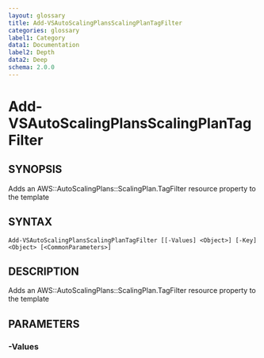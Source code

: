 ```yaml
---
layout: glossary
title: Add-VSAutoScalingPlansScalingPlanTagFilter
categories: glossary
label1: Category
data1: Documentation
label2: Depth
data2: Deep
schema: 2.0.0
---
```


# Add-VSAutoScalingPlansScalingPlanTagFilter

## SYNOPSIS
Adds an AWS::AutoScalingPlans::ScalingPlan.TagFilter resource property to the template

## SYNTAX

```
Add-VSAutoScalingPlansScalingPlanTagFilter [[-Values] <Object>] [-Key] <Object> [<CommonParameters>]
```

## DESCRIPTION
Adds an AWS::AutoScalingPlans::ScalingPlan.TagFilter resource property to the template

## PARAMETERS

### -Values
PrimitiveItemType: String    
Type: List    
Required: False    
Documentation: http://docs.aws.amazon.com/AWSCloudFormation/latest/UserGuide/aws-properties-autoscalingplans-scalingplan-tagfilter.html#cfn-autoscalingplans-scalingplan-tagfilter-values    
UpdateType: Mutable

```yaml
Type: Object
Parameter Sets: (All)
Aliases:

Required: False
Position: 1
Default value: None
Accept pipeline input: False
Accept wildcard characters: False
```

### -Key
Required: True    
Documentation: http://docs.aws.amazon.com/AWSCloudFormation/latest/UserGuide/aws-properties-autoscalingplans-scalingplan-tagfilter.html#cfn-autoscalingplans-scalingplan-tagfilter-key    
PrimitiveType: String    
UpdateType: Mutable

```yaml
Type: Object
Parameter Sets: (All)
Aliases:

Required: True
Position: 2
Default value: None
Accept pipeline input: False
Accept wildcard characters: False
```

### CommonParameters
This cmdlet supports the common parameters: -Debug, -ErrorAction, -ErrorVariable, -InformationAction, -InformationVariable, -OutVariable, -OutBuffer, -PipelineVariable, -Verbose, -WarningAction, and -WarningVariable.
For more information, see about_CommonParameters (http://go.microsoft.com/fwlink/?LinkID=113216).

## INPUTS

## OUTPUTS

### Vaporshell.Resource.AutoScalingPlans.ScalingPlan.TagFilter

## NOTES

## RELATED LINKS

[http://docs.aws.amazon.com/AWSCloudFormation/latest/UserGuide/aws-properties-autoscalingplans-scalingplan-tagfilter.html](http://docs.aws.amazon.com/AWSCloudFormation/latest/UserGuide/aws-properties-autoscalingplans-scalingplan-tagfilter.html)

